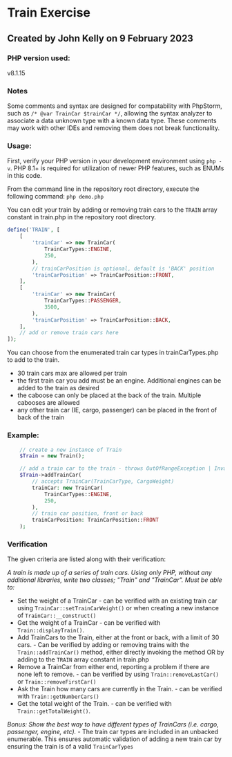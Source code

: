 # Train Exercise #

## Created by John Kelly on 9 February 2023 ##

### PHP version used: ###
v8.1.15

### Notes ###
Some comments and syntax are designed for compatability with PhpStorm, such as `/* @var TrainCar $trainCar */`, allowing the syntax analyzer to associate a 
data unknown type with a known data type. These comments may work with other IDEs and removing them does not break functionality.

### Usage: ###
First, verify your PHP version in your development environment using `php -v`. PHP 8.1+ is required for utilization of newer PHP features, such as ENUMs in this code.

From the command line in the repository root directory, execute the following command:
`php demo.php`

You can edit your train by adding or removing train cars to the `TRAIN` array constant in train.php in the repository root directory.

```php
define('TRAIN', [
    [
        'trainCar' => new TrainCar(
            TrainCarTypes::ENGINE,
            250,
        ),
        // trainCarPosition is optional, default is 'BACK' position
        'trainCarPosition' => TrainCarPosition::FRONT,
    ],
    [
        'trainCar' => new TrainCar(
            TrainCarTypes::PASSENGER,
            3500,
        ),
        'trainCarPosition' => TrainCarPosition::BACK,
    ],
    // add or remove train cars here
]);
```

You can choose from the enumerated train car types in trainCarTypes.php to add to the train.
- 30 train cars max are allowed per train
- the first train car you add must be an engine. Additional engines can be added to the train as desired
- the caboose can only be placed at the back of the train. Multiple cabooses are allowed
- any other train car (IE, cargo, passenger) can be placed in the front of back of the train


### Example: ###
```php
    // create a new instance of Train
    $Train = new Train();

    // add a train car to the train - throws OutOfRangeException | InvalidTrainCarPosition
    $Train->addTrainCar(
        // accepts TrainCar(TrainCarType, CargoWeight)
        trainCar: new TrainCar(
            TrainCarTypes::ENGINE,
            250,
        ),
        // train car position, front or back
        trainCarPosition: TrainCarPosition::FRONT
    );
```

### Verification ###

The given criteria are listed along with their verification:

*A train is made up of a series of train cars.
Using only PHP, without any additional libraries, write two classes; "Train" and "TrainCar".
Must be able to:*
- Set the weight of a TrainCar - can be verified with an existing train car using `TrainCar::setTrainCarWeight()` or when creating a new instance of `TrainCar::__construct()`
- Get the weight of a TrainCar - can be verified with `Train::displayTrain()`.
- Add TrainCars to the Train, either at the front or back, with a limit of 30 cars. - Can be verified by adding or removing trains with the `Train::addTrainCar()` method, either directly invoking the method OR by adding to the `TRAIN` array constant in train.php
- Remove a TrainCar from either end, reporting a problem if there are none left to remove. - can be verified by using `Train::removeLastCar()` or `Train::removeFirstCar()`
- Ask the Train how many cars are currently in the Train. - can be verified with `Train::getNumberCars()`
- Get the total weight of the Train. - can be verified with `Train::getTotalWeight()`.

*Bonus: Show the best way to have different types of TrainCars (i.e. cargo, passenger, engine,
etc).* - The train car types are included in an unbacked enumerable. This ensures automatic validation of adding a new train car by ensuring the train is of a valid `TrainCarTypes`